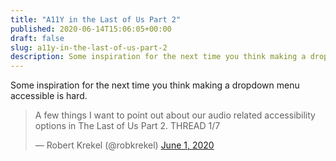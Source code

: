 ```yaml
---
title: "A11Y in the Last of Us Part 2"
published: 2020-06-14T15:06:05+00:00
draft: false
slug: a11y-in-the-last-of-us-part-2
description: Some inspiration for the next time you think making a dropdown menu accessible is hard.
---
```


Some inspiration for the next time you think making a dropdown menu accessible is hard.

<blockquote class="twitter-tweet"><p lang="en" dir="ltr">A few things I want to point out about our audio related accessibility options in The Last of Us Part 2. THREAD 1/7</p>&mdash; Robert Krekel (@robkrekel) <a href="https://twitter.com/robkrekel/status/1267534713230508032?ref_src=twsrc%5Etfw">June 1, 2020</a></blockquote> <script async src="https://platform.twitter.com/widgets.js" charset="utf-8"></script>

